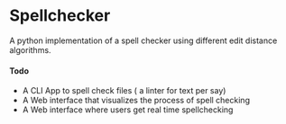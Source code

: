 # Spellchecker

A python implementation of a spell checker using different edit distance algorithms.


#### Todo
- A CLI App to spell check files ( a linter for text per say)
- A Web interface that visualizes the process of spell checking
- A Web interface where users get real time spellchecking